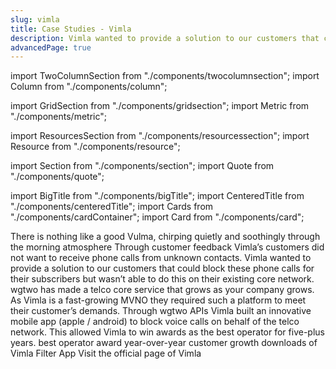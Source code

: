 ```yaml
---
slug: vimla
title: Case Studies - Vimla
description: Vimla wanted to provide a solution to our customers that could block these phone calls for their subscribers but wasn’t able to do this on their existing core network.
advancedPage: true
---
```


import TwoColumnSection from "./components/twocolumnsection";
import Column from "./components/column";

import GridSection from "./components/gridsection";
import Metric from "./components/metric";

import ResourcesSection from "./components/resourcessection";
import Resource from "./components/resource";

import Section from "./components/section";
import Quote from "./components/quote";

import BigTitle from "./components/bigTitle";
import CenteredTitle from "./components/centeredTitle";
import Cards from "./components/cardContainer";
import Card from "./components/card";

<TwoColumnSection>

  <Column sticky>
    <BigTitle pillText="MVNO" titleText="Vimla" logoUrl="/img/vimla.png">
      There is nothing like a good Vulma, chirping quietly and soothingly through the morning atmosphere
    </BigTitle>
  </Column>

  <Column>
    <Cards>
      <Card label="Challenge" title="Limited technology resources make it difficult to innovate and build solutions for customers.">
        Through customer feedback Vimla’s customers did not want to receive phone calls from unknown contacts. Vimla wanted to provide a solution to our customers that could block these phone calls for their subscribers but wasn’t able to do this on their existing core network.
      </Card>
      <Card label="Solution" title="An advanced API that enables Vimla to build a custom application,  allowing their customers to filter phone calls on the network level.">
        wgtwo has made a telco core service that grows as your company grows. As Vimla is a fast-growing MVNO they required such a platform to meet their customer’s demands. Through wgtwo APIs Vimla built an innovative mobile app (apple / android) to block voice calls on behalf of the telco network. This allowed Vimla to win awards as the best operator for five-plus years.
      </Card>
    </Cards>
  </Column>
  
</TwoColumnSection>

<GridSection bgColor="#232e33">
  <Metric title="5 years">best operator award</Metric>
  <Metric title="10%+">year-over-year customer growth</Metric>
  <Metric title="20k+">downloads of Vimla Filter App</Metric>
</GridSection>

<ResourcesSection>
  <Resource title="Website" link="https://vimla.se">Visit the official page of Vimla</Resource>
</ResourcesSection>
